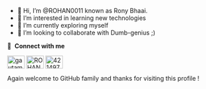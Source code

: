 - 👋 Hi, I’m @ROHAN0011 known as Rony Bhaai.
- 👀 I’m interested in learning new technologies
- 🌱 I’m currently exploring myself
- 💞️ I’m looking to collaborate with Dumb-genius ;)

🔗 &nbsp;**Connect with me**
<p align="left">
<a href="https://twitter.com/gautamkrishnar" target="blank"><img align="center" src="https://raw.githubusercontent.com/rahuldkjain/github-profile-readme-generator/master/src/images/icons/Social/twitter.svg" alt="gautamkrishnar" height="30" width="40" /></a>
<a href="https://linkedin.com/in/ROHAN0011" target="blank"><img align="center" src="https://www.linkedin.com/in/theofficialrohan-kasabe1001ac/github-profile-readme-generator/main/src/images/icons/Social/linked-in-alt.svg" alt="ROHAN0011" height="30" width="40" /></a>
<a href="https://stackoverflow.com/users/4214976" target="blank"><img align="center" src="https://raw.githubusercontent.com/rahuldkjain/github-profile-readme-generator/master/src/images/icons/Social/stack-overflow.svg" alt="4214976" height="30" width="40" /></a>

</p>

Again welcome to GitHub family and thanks for visiting this profile !

<!---
ROHAN0011/ROHAN0011 is a ✨ special ✨ repository because its `README.md` (this file) appears on your GitHub profile.
You can click the Preview link to take a look at your changes.
--->
